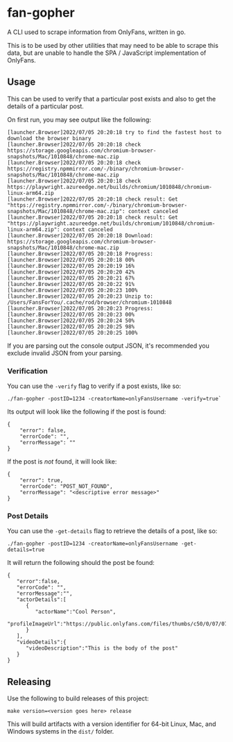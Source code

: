# fan-gopher
A CLI used to scrape information from OnlyFans, written in go.

This is to be used by other utilities that may need to be able to scrape this data, but are unable to handle the SPA / JavaScript implementation of OnlyFans.

## Usage

This can be used to verify that a particular post exists and also to get the details of a particular post.

On first run, you may see output like the following:

```
[launcher.Browser]2022/07/05 20:20:18 try to find the fastest host to download the browser binary
[launcher.Browser]2022/07/05 20:20:18 check https://storage.googleapis.com/chromium-browser-snapshots/Mac/1010848/chrome-mac.zip
[launcher.Browser]2022/07/05 20:20:18 check https://registry.npmmirror.com/-/binary/chromium-browser-snapshots/Mac/1010848/chrome-mac.zip
[launcher.Browser]2022/07/05 20:20:18 check https://playwright.azureedge.net/builds/chromium/1010848/chromium-linux-arm64.zip
[launcher.Browser]2022/07/05 20:20:18 check result: Get "https://registry.npmmirror.com/-/binary/chromium-browser-snapshots/Mac/1010848/chrome-mac.zip": context canceled
[launcher.Browser]2022/07/05 20:20:18 check result: Get "https://playwright.azureedge.net/builds/chromium/1010848/chromium-linux-arm64.zip": context canceled
[launcher.Browser]2022/07/05 20:20:18 Download: https://storage.googleapis.com/chromium-browser-snapshots/Mac/1010848/chrome-mac.zip
[launcher.Browser]2022/07/05 20:20:18 Progress:
[launcher.Browser]2022/07/05 20:20:18 00%
[launcher.Browser]2022/07/05 20:20:19 16%
[launcher.Browser]2022/07/05 20:20:20 42%
[launcher.Browser]2022/07/05 20:20:21 67%
[launcher.Browser]2022/07/05 20:20:22 91%
[launcher.Browser]2022/07/05 20:20:23 100%
[launcher.Browser]2022/07/05 20:20:23 Unzip to: /Users/FansForYou/.cache/rod/browser/chromium-1010848
[launcher.Browser]2022/07/05 20:20:23 Progress:
[launcher.Browser]2022/07/05 20:20:23 00%
[launcher.Browser]2022/07/05 20:20:24 50%
[launcher.Browser]2022/07/05 20:20:25 98%
[launcher.Browser]2022/07/05 20:20:25 100%
```

If you are parsing out the console output JSON, it's recommended you exclude invalid JSON from your parsing.

### Verification

You can use the `-verify` flag to verify if a post exists, like so:

```
./fan-gopher -postID=1234 -creatorName=onlyFansUsername -verify=true`
```

Its output will look like the following if the post is found:

```
{
    "error": false,
    "errorCode": "",
    "errorMessage": ""
}
```

If the post is _not_ found, it will look like:

```
{
    "error": true,
    "errorCode": "POST_NOT_FOUND",
    "errorMessage": "<descriptive error message>"
}
```

### Post Details

You can use the `-get-details` flag to retrieve the details of a post, like so:

```
./fan-gopher -postID=1234 -creatorName=onlyFansUsername -get-details=true
```

It will return the following should the post be found:

```
{
   "error":false,
   "errorCode": "",
   "errorMessage":"",
   "actorDetails":[
      {
         "actorName":"Cool Person",
         "profileImageUrl":"https://public.onlyfans.com/files/thumbs/c50/0/07/07p/07phtwjnst3thcpnkndwittbix6l8yhd1539574274/avatar.jpg"
      }
   ],
   "videoDetails":{
      "videoDescription":"This is the body of the post"
   }
}
```

## Releasing

Use the following to build releases of this project:

```
make version=<version goes here> release
```

This will build artifacts with a version identifier for 64-bit Linux, Mac, and Windows systems in the `dist/` folder.